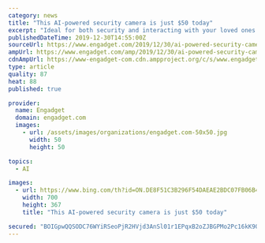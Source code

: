 ```yaml
---
category: news
title: "This AI-powered security camera is just $50 today"
excerpt: "Ideal for both security and interacting with your loved ones while you're away, this security camera uses Artificial Intelligence (AI) in order to distinguish between family members and intruders. You'll be able to create a database of friends and family members who regularly visit your home and be instantly aware when anyone who hasn't been ..."
publishedDateTime: 2019-12-30T14:55:00Z
sourceUrl: https://www.engadget.com/2019/12/30/ai-powered-security-camera/
ampUrl: https://www.engadget.com/amp/2019/12/30/ai-powered-security-camera/
cdnAmpUrl: https://www-engadget-com.cdn.ampproject.org/c/s/www.engadget.com/amp/2019/12/30/ai-powered-security-camera/
type: article
quality: 87
heat: 88
published: true

provider:
  name: Engadget
  domain: engadget.com
  images:
    - url: /assets/images/organizations/engadget.com-50x50.jpg
      width: 50
      height: 50

topics:
  - AI

images:
  - url: https://www.bing.com/th?id=ON.DE8F51C3B296F54DAEAE2BDC07FB06B4
    width: 700
    height: 367
    title: "This AI-powered security camera is just $50 today"

secured: "BOIGpwQQSODC76WYiRSeoPjR2HVjd3AnSl01r1EPqxB2oZJBGPMo2Pc16kK9OyhVV5l2Qt01VCWlvs9D4JDLcIWwjajaW2+mQ5ATBYGzwgzP0/WfvpkWtXLMK81QzJNKUYGCWMp17mzmsGTxITBeOZA7RR12RzGvCuQrj0mZjaBZEvSY1ln+wf+t1QP9iLDn6E7hAtOvsFzKl0wJ8aJY8zPDkQAWrzoLYc5XrazQbxsrqeXqpfPSGejuERzHSdvt8ROTJtca8Yt2n6bBNi3YkA==;DoPlwkwGBLR78okFbIMnWw=="
---
```


